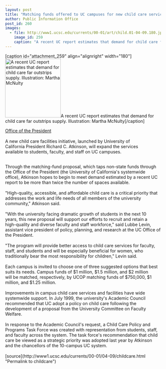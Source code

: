 ```yaml
---
layout: post
title: "Matching funds offered to UC campuses for new child care services"
author: Public Information Office
post_id: 260
images:
  - file: http://www1.ucsc.edu/currents/00-01/art/child.01-04-09.180.jpg
    image_id: 259
    caption: "A recent UC report estimates that demand for child care far outstrips supply. Illustration: Martha McNulty"
---
```


[caption id="attachment_259" align="alignright" width="180"]<a href="http://localhost/mysite/wp-content/uploads/2001/04/child.01-04-09.180.jpg"><img class="size-full wp-image-259" src="http://localhost/mysite/wp-content/uploads/2001/04/child.01-04-09.180.jpg" alt="A recent UC report estimates that demand for child care far outstrips supply. Illustration: Martha McNulty" width="180" height="190" /></a>A recent UC report estimates that demand for child care far outstrips supply. Illustration: Martha McNulty[/caption]
<p>
  <a href="mailto:mary.spletter@ucop.edu">Office of the President</a><br>
  <br>
  A new child care facilities initiative, launched by University of<br>
  California President Richard C. Atkinson, will expand the services<br>
  available to students, faculty, and staff on UC campuses.<br>
  <br>
</p>Through the matching-fund proposal, which taps non-state funds through the Office of the President (the University of California's systemwide office), Atkinson hopes to begin to meet demand estimated by a recent UC report to be more than twice the number of spaces available.<br>
<br>
"High-quality, accessible, and affordable child care is a critical priority that addresses the work and life needs of all members of the university community," Atkinson said.<br>
<br>
"With the university facing dramatic growth of students in the next 10<br>
years, this new proposal will support our efforts to recruit and retain a<br>
high-quality and diverse faculty and staff workforce," said Lubbe Levin,<br>
assistant vice president of policy, planning, and research at the UC Office of the President.<br>
<br>
"The program will provide better access to child care services for faculty,<br>
staff, and students and will be especially beneficial for women, who<br>
traditionally bear the most responsibility for children," Levin said.<br>
<br>
Each campus is invited to choose one of three suggested options that best<br>
suits its needs. Campus funds of $1 million, $1.5 million, and $2 million<br>
will be matched, respectively, by UCOP matching funds of $750,000, $1 million, and $1.25 million.<br>
<br>
Improvements in campus child care services and facilities have wide systemwide support. In July 1999, the university's Academic Council recommended that UC adopt a policy on child care following the development of a proposal from the University Committee on Faculty Welfare.<br>
<br>
In response to the Academic Council's request, a Child Care Policy and Programs Task Force was created with representation from students, staff, and faculty across the system. The task force's recommendation that child care be viewed as a strategic priority was adopted last year by Atkinson and the chancellors of the 10-campus UC system.<br>
<br>
[source](http://www1.ucsc.edu/currents/00-01/04-09/childcare.html "Permalink to childcare")
